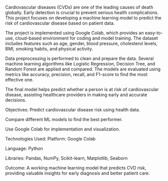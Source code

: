 Cardiovascular diseases (CVDs) are one of the leading causes of death globally. Early detection is crucial to prevent serious health complications. This project focuses on developing a machine learning model to predict the risk of cardiovascular disease based on patient data.

The project is implemented using Google Colab, which provides an easy-to-use, cloud-based environment for coding and model training. The dataset includes features such as age, gender, blood pressure, cholesterol levels, BMI, smoking habits, and physical activity.

Data preprocessing is performed to clean and prepare the data. Several machine learning algorithms like Logistic Regression, Decision Tree, and Random Forest are applied and compared. The models are evaluated using metrics like accuracy, precision, recall, and F1-score to find the most effective one.

The final model helps predict whether a person is at risk of cardiovascular disease, assisting healthcare providers in making early and accurate decisions.

Objectives:
Predict cardiovascular disease risk using health data.

Compare different ML models to find the best performer.

Use Google Colab for implementation and visualization.

Technologies Used:
Platform: Google Colab

Language: Python

Libraries: Pandas, NumPy, Scikit-learn, Matplotlib, Seaborn

Outcome:
A working machine learning model that predicts CVD risk, providing valuable insights for early diagnosis and better patient care.


